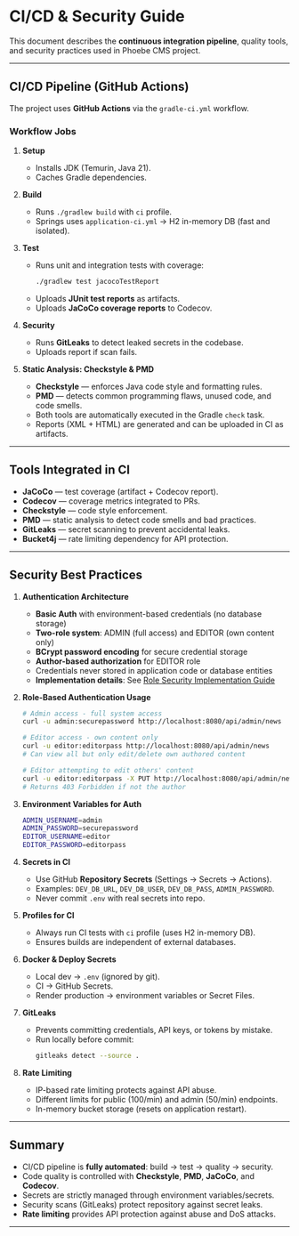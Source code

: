 # CI/CD & Security Guide

This document describes the **continuous integration pipeline**, quality tools, and security practices used in Phoebe CMS project.

---

## CI/CD Pipeline (GitHub Actions)

The project uses **GitHub Actions** via the `gradle-ci.yml` workflow.

### Workflow Jobs

1. **Setup**
    - Installs JDK (Temurin, Java 21).
    - Caches Gradle dependencies.

2. **Build**
    - Runs `./gradlew build` with `ci` profile.
    - Springs uses `application-ci.yml` → H2 in-memory DB (fast and isolated).

3. **Test**
    - Runs unit and integration tests with coverage:
      ```bash
      ./gradlew test jacocoTestReport
      ```
    - Uploads **JUnit test reports** as artifacts.
    - Uploads **JaCoCo coverage reports** to Codecov.

4. **Security**
    - Runs **GitLeaks** to detect leaked secrets in the codebase.
    - Uploads report if scan fails.

5. **Static Analysis: Checkstyle & PMD**
    - **Checkstyle** — enforces Java code style and formatting rules.
    - **PMD** — detects common programming flaws, unused code, and code smells.
    - Both tools are automatically executed in the Gradle `check` task.
    - Reports (XML + HTML) are generated and can be uploaded in CI as artifacts.

---

## Tools Integrated in CI

- **JaCoCo** — test coverage (artifact + Codecov report).
- **Codecov** — coverage metrics integrated to PRs.
- **Checkstyle** — code style enforcement.
- **PMD** — static analysis to detect code smells and bad practices.
- **GitLeaks** — secret scanning to prevent accidental leaks.
- **Bucket4j** — rate limiting dependency for API protection.

---

## Security Best Practices

1. **Authentication Architecture**
    - **Basic Auth** with environment-based credentials (no database storage)
    - **Two-role system**: ADMIN (full access) and EDITOR (own content only)
    - **BCrypt password encoding** for secure credential storage
    - **Author-based authorization** for EDITOR role
    - Credentials never stored in application code or database entities
    - **Implementation details**: See [Role Security Implementation Guide](ROLE_SECURITY_IMPLEMENTATION.md)

2. **Role-Based Authentication Usage**
    ```bash
    # Admin access - full system access
    curl -u admin:securepassword http://localhost:8080/api/admin/news
    
    # Editor access - own content only
    curl -u editor:editorpass http://localhost:8080/api/admin/news
    # Can view all but only edit/delete own authored content
    
    # Editor attempting to edit others' content
    curl -u editor:editorpass -X PUT http://localhost:8080/api/admin/news/123
    # Returns 403 Forbidden if not the author
    ```

3. **Environment Variables for Auth**
    ```bash
    ADMIN_USERNAME=admin
    ADMIN_PASSWORD=securepassword
    EDITOR_USERNAME=editor
    EDITOR_PASSWORD=editorpass
    ```

4. **Secrets in CI**
    - Use GitHub **Repository Secrets** (Settings → Secrets → Actions).
    - Examples: `DEV_DB_URL`, `DEV_DB_USER`, `DEV_DB_PASS`, `ADMIN_PASSWORD`.
    - Never commit `.env` with real secrets into repo.

5. **Profiles for CI**
    - Always run CI tests with `ci` profile (uses H2 in-memory DB).
    - Ensures builds are independent of external databases.

6. **Docker & Deploy Secrets**
    - Local dev → `.env` (ignored by git).
    - CI → GitHub Secrets.
    - Render production → environment variables or Secret Files.

7. **GitLeaks**
    - Prevents committing credentials, API keys, or tokens by mistake.
    - Run locally before commit:
      ```bash
      gitleaks detect --source .
      ```

8. **Rate Limiting**
    - IP-based rate limiting protects against API abuse.
    - Different limits for public (100/min) and admin (50/min) endpoints.
    - In-memory bucket storage (resets on application restart).

---

## Summary

- CI/CD pipeline is **fully automated**: build → test → quality → security.
- Code quality is controlled with **Checkstyle**, **PMD**, **JaCoCo**, and **Codecov**.
- Secrets are strictly managed through environment variables/secrets.
- Security scans (GitLeaks) protect repository against secret leaks.
- **Rate limiting** provides API protection against abuse and DoS attacks.

---